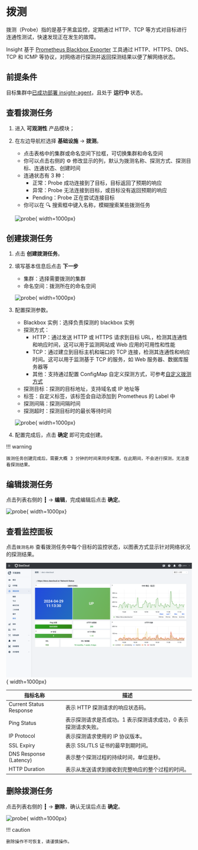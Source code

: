 # 拨测

拨测（Probe）指的是基于黑盒监控，定期通过 HTTP、TCP 等方式对目标进行连通性测试，快速发现正在发生的故障。

Insight 基于 [Prometheus Blackbox Exporter](https://github.com/prometheus/blackbox_exporter)
工具通过 HTTP、HTTPS、DNS、TCP 和 ICMP 等协议，对网络进行探测并返回探测结果以便了解网络状态。

## 前提条件

目标集群中[已成功部署 insight-agent](../quickstart/install/install-agent.md)，且处于 __运行中__ 状态。

## 查看拨测任务

1. 进入 __可观测性__ 产品模块；
2. 在左边导航栏选择 __基础设施__ -> __拨测__。

    - 点击表格中的集群或命名空间下拉框，可切换集群和命名空间
    - 你可以点击右侧的 ⚙️ 修改显示的列，默认为拨测名称、探测方式、探测目标、连通状态、创建时间
    - 连通状态有 3 种：
        - 正常：Probe 成功连接到了目标，目标返回了预期的响应
        - 异常：Probe 无法连接到目标，或目标没有返回预期的响应
        - Pending：Probe 正在尝试连接目标
    - 你可以在 🔍 搜索框中键入名称，模糊搜索某些拨测任务

    ![probe](https://docs.daocloud.io/daocloud-docs-images/docs/zh/docs/insight/images/probe00.png){ width=1000px}

## 创建拨测任务

1. 点击 __创建拨测任务__。
2. 填写基本信息后点击 __下一步__ 

    - 集群：选择需要拨测的集群
    - 命名空间：拨测所在的命名空间

    ![probe](https://docs.daocloud.io/daocloud-docs-images/docs/zh/docs/insight/images/probe01.png){ width=1000px}

3. 配置探测参数。

    - Blackbox 实例：选择负责探测的 blackbox 实例
    - 探测方式：
        - HTTP：通过发送 HTTP 或 HTTPS 请求到目标 URL，检测其连通性和响应时间，这可以用于监测网站或 Web 应用的可用性和性能
        - TCP：通过建立到目标主机和端口的 TCP 连接，检测其连通性和响应时间。这可以用于监测基于 TCP 的服务，如 Web 服务器、数据库服务器等
        - 其他：支持通过配置 ConfigMap 自定义探测方式，可参考[自定义拨测方式](../collection-manag/probe-module.md)
    - 探测目标：探测的目标地址，支持域名或 IP 地址等
    - 标签：自定义标签，该标签会自动添加到 Prometheus 的 Label 中
    - 探测间隔：探测间隔时间
    - 探测超时：探测目标时的最长等待时间

    ![probe](https://docs.daocloud.io/daocloud-docs-images/docs/zh/docs/insight/images/probe02.png){ width=1000px}

4. 配置完成后，点击 __确定__ 即可完成创建。

!!! warning

    拨测任务创建完成后，需要大概 3 分钟的时间来同步配置。在此期间，不会进行探测，无法查看探测结果。

## 编辑拨测任务

点击列表右侧的 __┇__ -> __编辑__，完成编辑后点击 __确定__。

![probe](https://docs.daocloud.io/daocloud-docs-images/docs/zh/docs/insight/images/probe04.png){ width=1000px}

## 查看监控面板

点击`拨测名称` 查看拨测任务中每个目标的监控状态，以图表方式显示针对网络状况的探测结果。

![probe](../images/probe03.png){ width=1000px}

| 指标名称 | 描述 |
| -- | -- |
| Current Status Response | 表示 HTTP 探测请求的响应状态码。|
| Ping Status | 表示探测请求是否成功。1 表示探测请求成功，0 表示探测请求失败。 |
| IP Protocol | 表示探测请求使用的 IP 协议版本。 |
| SSL Expiry | 表示 SSL/TLS 证书的最早到期时间。 |
| DNS Response (Latency) | 表示整个探测过程的持续时间，单位是秒。 |
| HTTP Duration | 表示从发送请求到接收到完整响应的整个过程的时间。|

## 删除拨测任务

点击列表右侧的 __┇__ -> __删除__，确认无误后点击 __确定__。

![probe](https://docs.daocloud.io/daocloud-docs-images/docs/zh/docs/insight/images/probe05.png){ width=1000px}

!!! caution

    删除操作不可恢复，请谨慎操作。
